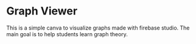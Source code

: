 # Graph Viewer

This is a simple canva to visualize graphs made with firebase studio. The main goal is to help students learn graph theory.

